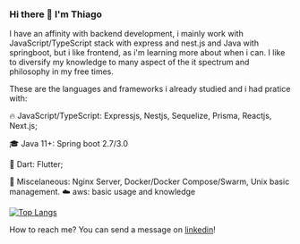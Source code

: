 ### Hi there 👋 I'm Thiago

I have an affinity with backend development, i mainly work with JavaScript/TypeScript stack with express and nest.js and Java with springboot, but i like frontend, as i'm learning more about when i can. I like to diversify my knowledge to many aspect of the it spectrum and philosophy in my free times.

These are the languages and frameworks i already studied and i had pratice with:

:fire: JavaScript/TypeScript: Expressjs, Nestjs, Sequelize, Prisma, Reactjs, Next.js;

:mortar_board: Java 11+: Spring boot 2.7/3.0

:baby: Dart: Flutter;

:telescope: Miscelaneous: Nginx Server, Docker/Docker Compose/Swarm, Unix basic management.
:cloud: aws: basic usage and knowledge

[![Top Langs](https://github-readme-stats.vercel.app/api/top-langs/?username=ThiagoHenriqueFP&layout=compact&hide=handlebars,cmake&theme=radical)](https://github.com/anuragha)

How to reach me? You can send a message on [linkedin](https://www.linkedin.com/in/thiagohfpereira/)!
